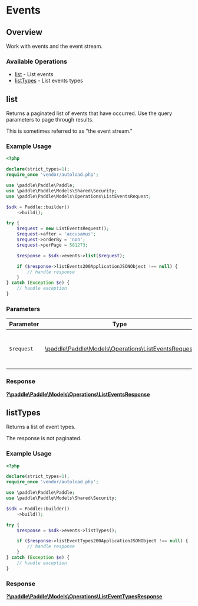 # Events

## Overview

Work with events and the event stream.

### Available Operations

* [list](#list) - List events
* [listTypes](#listtypes) - List events types

## list

Returns a paginated list of events that have occurred. Use the query parameters to page through results.

This is sometimes referred to as "the event stream."

### Example Usage

```php
<?php

declare(strict_types=1);
require_once 'vendor/autoload.php';

use \paddle\Paddle\Paddle;
use \paddle\Paddle\Models\Shared\Security;
use \paddle\Paddle\Models\Operations\ListEventsRequest;

$sdk = Paddle::builder()
    ->build();

try {
    $request = new ListEventsRequest();
    $request->after = 'accusamus';
    $request->orderBy = 'non';
    $request->perPage = 581273;

    $response = $sdk->events->list($request);

    if ($response->listEvents200ApplicationJSONObject !== null) {
        // handle response
    }
} catch (Exception $e) {
    // handle exception
}
```

### Parameters

| Parameter                                                                                          | Type                                                                                               | Required                                                                                           | Description                                                                                        |
| -------------------------------------------------------------------------------------------------- | -------------------------------------------------------------------------------------------------- | -------------------------------------------------------------------------------------------------- | -------------------------------------------------------------------------------------------------- |
| `$request`                                                                                         | [\paddle\Paddle\Models\Operations\ListEventsRequest](../../models/operations/ListEventsRequest.md) | :heavy_check_mark:                                                                                 | The request object to use for the request.                                                         |


### Response

**[?\paddle\Paddle\Models\Operations\ListEventsResponse](../../models/operations/ListEventsResponse.md)**


## listTypes

Returns a list of event types.

The response is not paginated.

### Example Usage

```php
<?php

declare(strict_types=1);
require_once 'vendor/autoload.php';

use \paddle\Paddle\Paddle;
use \paddle\Paddle\Models\Shared\Security;

$sdk = Paddle::builder()
    ->build();

try {
    $response = $sdk->events->listTypes();

    if ($response->listEventTypes200ApplicationJSONObject !== null) {
        // handle response
    }
} catch (Exception $e) {
    // handle exception
}
```


### Response

**[?\paddle\Paddle\Models\Operations\ListEventTypesResponse](../../models/operations/ListEventTypesResponse.md)**

